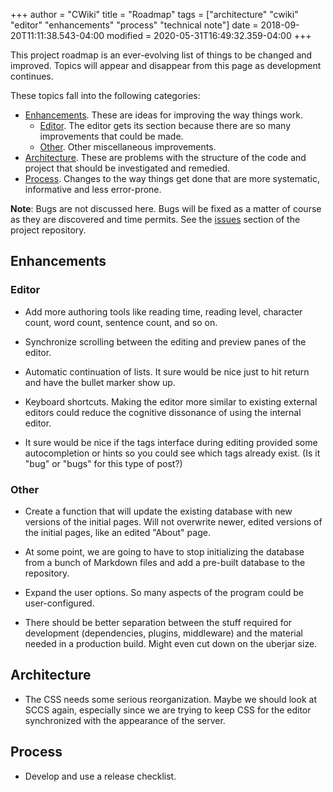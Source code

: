 +++
author = "CWiki"
title = "Roadmap"
tags = ["architecture" "cwiki" "editor" "enhancements" "process" "technical note"]
date = 2018-09-20T11:11:38.543-04:00
modified = 2020-05-31T16:49:32.359-04:00
+++

This project roadmap is an ever-evolving list of things to be changed and improved. Topic​s will appear and disappear from this page as development continues.

These topics fall into the following categories:

* [Enhancements](#enhancements). These are ideas for improving the way things work.
   - [Editor](#editor). The editor gets its section because there are so many improvements that could be made.
   - [Other](#other). Other miscellaneous improvements.
* [Architecture](#architecture). These are problems with the structure of the code and project that should be investigated and remedied.
* [Process](#process). Changes to the way things get done that are more systematic, informative and less error-prone.

**Note**: Bugs are not discussed here. Bugs will be fixed as a matter of course as they are discovered and time permits. See the [issues](https://bitbucket.org/David_Clark/cwiki/issues?status=new&status=open) section of the project repository.

## Enhancements <a name="enhancements"></a> ##

### Editor <a name="editor"></a> ###

* Add more authoring tools like reading time, reading level, character count, word count, sentence count, and so on.

* Synchronize scrolling between the editing and preview panes of the editor.

* Automatic continuation of lists. It sure would be nice just to hit return and have the ​bullet marker show up.

* Keyboard shortcuts. Making the editor more similar to existing external editors could reduce the cognitive dissonance of using the internal editor.

* It sure would be nice if the tags interface during editing provided some ​autocompletion or hints so you could see which tags already exist. (Is it "bug" or "bugs" for this type of post?)

### Other <a name="other"></a> ###

* Create a function that will update the existing database with new versions of the initial pages. Will not overwrite newer, edited versions of the initial pages, like an edited "About" page.

* At some point, we are going to have to stop initializing the database from a bunch of Markdown files and add a pre-built database to the repository. 

* Expand the user options. So many aspects of the program could be user-configured.

* There should be better separation between the stuff required for development (dependencies, plugins, middleware) and the material needed in a production build. Might even cut down on the uberjar size.

## Architecture <a name="architecture"></a> ##

* The CSS needs some serious reorganization. Maybe we should look at SCCS again, especially since we are trying to keep CSS for the editor synchronized​ with the appearance of the server.

## Process <a name="process"></a> ##

* Develop and use a release checklist.